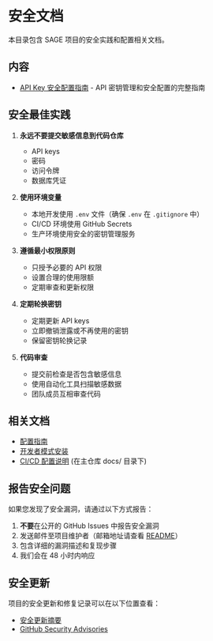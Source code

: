 # 安全文档

本目录包含 SAGE 项目的安全实践和配置相关文档。

## 内容

- [API Key 安全配置指南](api_key_security.md) - API 密钥管理和安全配置的完整指南

## 安全最佳实践

1. **永远不要提交敏感信息到代码仓库**
   - API keys
   - 密码
   - 访问令牌
   - 数据库凭证

2. **使用环境变量**
   - 本地开发使用 `.env` 文件（确保 `.env` 在 `.gitignore` 中）
   - CI/CD 环境使用 GitHub Secrets
   - 生产环境使用安全的密钥管理服务

3. **遵循最小权限原则**
   - 只授予必要的 API 权限
   - 设置合理的使用限额
   - 定期审查和更新权限

4. **定期轮换密钥**
   - 定期更新 API keys
   - 立即撤销泄露或不再使用的密钥
   - 保留密钥轮换记录

5. **代码审查**
   - 提交前检查是否包含敏感信息
   - 使用自动化工具扫描敏感数据
   - 团队成员互相审查代码

## 相关文档

- [配置指南](../kernel/config/config.md)
- [开发者模式安装](../get_start/developer.md)
- [CI/CD 配置说明](../../docs/ci-cd/) (在主仓库 docs/ 目录下)

## 报告安全问题

如果您发现了安全漏洞，请通过以下方式报告：

1. **不要**在公开的 GitHub Issues 中报告安全漏洞
2. 发送邮件至项目维护者（邮箱地址请查看 [README](../../README.md)）
3. 包含详细的漏洞描述和复现步骤
4. 我们会在 48 小时内响应

## 安全更新

项目的安全更新和修复记录可以在以下位置查看：

- [安全更新摘要](../../docs/dev-notes/SECURITY_UPDATE_SUMMARY.md)
- [GitHub Security Advisories](https://github.com/intellistream/SAGE/security/advisories)
